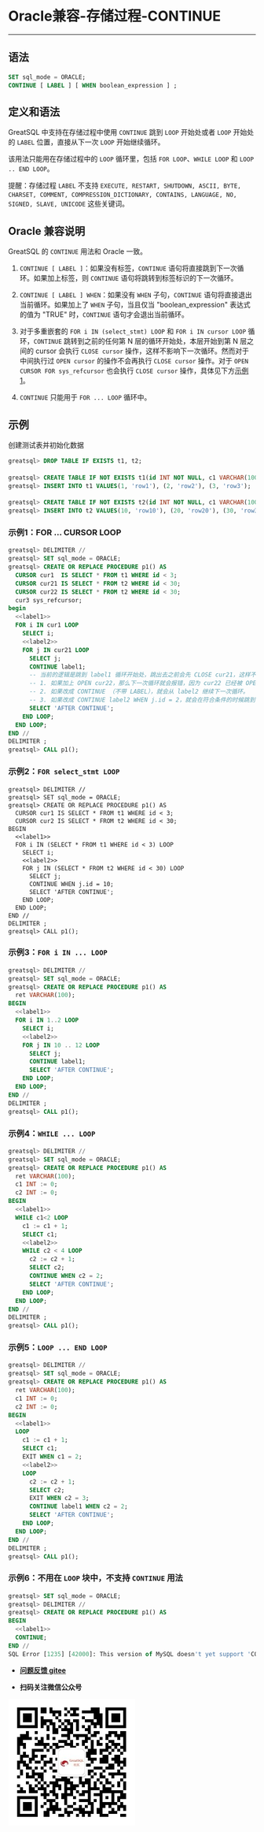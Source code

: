 # Oracle兼容-存储过程-CONTINUE
------

## 语法

```sql
SET sql_mode = ORACLE;
CONTINUE [ LABEL ] [ WHEN boolean_expression ] ;
```

## 定义和语法
GreatSQL 中支持在存储过程中使用 `CONTINUE` 跳到 `LOOP` 开始处或者 `LOOP` 开始处的 `LABEL` 位置，直接从下一次 `LOOP` 开始继续循环。

该用法只能用在存储过程中的 `LOOP` 循环里，包括 `FOR LOOP`、`WHILE LOOP` 和 `LOOP .. END LOOP`。

提醒：存储过程 `LABEL` 不支持 `EXECUTE, RESTART, SHUTDOWN, ASCII, BYTE, CHARSET, COMMENT, COMPRESSION_DICTIONARY, CONTAINS, LANGUAGE, NO, SIGNED, SLAVE, UNICODE` 这些关键词。

## Oracle 兼容说明

GreatSQL 的 `CONTINUE` 用法和 Oracle 一致。

1. `CONTINUE [ LABEL ]`：如果没有标签，`CONTINUE` 语句将直接跳到下一次循环。如果加上标签，则 `CONTINUE` 语句将跳转到标签标识的下一次循环。

2. `CONTINUE [ LABEL ] WHEN`：如果没有 `WHEN` 子句，`CONTINUE` 语句将直接退出当前循环。如果加上了 `WHEN` 子句，当且仅当 "boolean_expression" 表达式的值为 "TRUE" 时，`CONTINUE` 语句才会退出当前循环。

3. 对于多重嵌套的 `FOR i IN (select_stmt) LOOP` 和 `FOR i IN cursor LOOP` 循环，`CONTINUE` 跳转到之前的任何第 N 层的循环开始处，本层开始到第 N 层之间的 cursor 会执行 `CLOSE cursor` 操作，这样不影响下一次循环。然而对于中间执行过 `OPEN cursor` 的操作不会再执行 `CLOSE cursor` 操作。对于 `OPEN CURSOR FOR sys_refcursor` 也会执行 `CLOSE cursor` 操作，具体见下方[示例1](#示例1)。

4. `CONTINUE` 只能用于 `FOR ... LOOP` 循环中。

## 示例

创建测试表并初始化数据

```sql
greatsql> DROP TABLE IF EXISTS t1, t2;

greatsql> CREATE TABLE IF NOT EXISTS t1(id INT NOT NULL, c1 VARCHAR(100) NOT NULL);
greatsql> INSERT INTO t1 VALUES(1, 'row1'), (2, 'row2'), (3, 'row3');

greatsql> CREATE TABLE IF NOT EXISTS t2(id INT NOT NULL, c1 VARCHAR(100) NOT NULL);
greatsql> INSERT INTO t2 VALUES(10, 'row10'), (20, 'row20'), (30, 'row30');
```

### 示例1：FOR ... CURSOR LOOP

```sql
greatsql> DELIMITER //
greatsql> SET sql_mode = ORACLE;
greatsql> CREATE OR REPLACE PROCEDURE p1() AS
  CURSOR cur1  IS SELECT * FROM t1 WHERE id < 3;
  CURSOR cur21 IS SELECT * FROM t2 WHERE id < 30;
  CURSOR cur22 IS SELECT * FROM t2 WHERE id < 30;
  cur3 sys_refcursor;
begin
  <<label1>>
  FOR i IN cur1 LOOP
    SELECT i;
    <<label2>>
    FOR j IN cur21 LOOP
      SELECT j;
      CONTINUE label1;
      -- 当前的逻辑是跳到 label1 循环开始处，跳出去之前会先 CLOSE cur21，这样不影响下一次执行 label2 循环。
      -- 1. 如果加上 OPEN cur22，那么下一次循环就会报错，因为 cur22 已经被 OPEN 过了（不能被重复 OPEN）。
      -- 2. 如果改成 CONTINUE （不带 LABEL），就会从 label2 继续下一次循环。
      -- 3. 如果改成 CONTINUE label2 WHEN j.id = 2，就会在符合条件的时候跳到 label2 循环开始处。
      SELECT 'AFTER CONTINUE';
    END LOOP;
  END LOOP;
END //
DELIMITER ;
greatsql> CALL p1();
```

### 示例2：`FOR select_stmt LOOP`

```
greatsql> DELIMITER //
greatsql> SET sql_mode = ORACLE;
greatsql> CREATE OR REPLACE PROCEDURE p1() AS
  CURSOR cur1 IS SELECT * FROM t1 WHERE id < 3;
  CURSOR cur2 IS SELECT * FROM t2 WHERE id < 30;
BEGIN
  <<label1>>
  FOR i IN (SELECT * FROM t1 WHERE id < 3) LOOP
    SELECT i;
    <<label2>>
    FOR j IN (SELECT * FROM t2 WHERE id < 30) LOOP
      SELECT j;
      CONTINUE WHEN j.id = 10;
      SELECT 'AFTER CONTINUE';
    END LOOP;
  END LOOP;
END //
DELIMITER ;
greatsql> CALL p1();
```

### 示例3：`FOR i IN ... LOOP`

```sql
greatsql> DELIMITER //
greatsql> SET sql_mode = ORACLE;
greatsql> CREATE OR REPLACE PROCEDURE p1() AS
  ret VARCHAR(100);
BEGIN
  <<label1>>
  FOR i IN 1..2 LOOP
    SELECT i;
    <<label2>>
    FOR j IN 10 .. 12 LOOP
      SELECT j;
      CONTINUE label1;
      SELECT 'AFTER CONTINUE';
    END LOOP;
  END LOOP;
END //
DELIMITER ;
greatsql> CALL p1();
```

### 示例4：`WHILE ... LOOP`

```sql
greatsql> DELIMITER //
greatsql> SET sql_mode = ORACLE;
greatsql> CREATE OR REPLACE PROCEDURE p1() AS
  ret VARCHAR(100);
  c1 INT := 0;
  c2 INT := 0;
BEGIN
  <<label1>>
  WHILE c1<2 LOOP
    c1 := c1 + 1;
    SELECT c1;
    <<label2>>
    WHILE c2 < 4 LOOP
      c2 := c2 + 1;
      SELECT c2;
      CONTINUE WHEN c2 = 2;
      SELECT 'AFTER CONTINUE';
    END LOOP;
  END LOOP;
END //
DELIMITER ;
greatsql> CALL p1();
```

### 示例5：`LOOP ... END LOOP`

```sql
greatsql> DELIMITER //
greatsql> SET sql_mode = ORACLE;
greatsql> CREATE OR REPLACE PROCEDURE p1() AS
  ret VARCHAR(100);
  c1 INT := 0;
  c2 INT := 0;
BEGIN
  <<label1>>
  LOOP
    c1 := c1 + 1;
    SELECT c1;
    EXIT WHEN c1 = 2;
    <<label2>>
    LOOP
      c2 := c2 + 1;
      SELECT c2;
      EXIT WHEN c2 = 3;
      CONTINUE label1 WHEN c2 = 2;
      SELECT 'AFTER CONTINUE';
    END LOOP;
  END LOOP;
END //
DELIMITER ;
greatsql> CALL p1();
```

### 示例6：不用在 `LOOP` 块中，不支持 `CONTINUE` 用法

```sql
greatsql> SET sql_mode = ORACLE;
greatsql> DELIMITER //
greatsql> CREATE OR REPLACE PROCEDURE p1() AS
BEGIN
  <<label1>>
  CONTINUE;
END //
SQL Error [1235] [42000]: This version of MySQL doesn't yet support 'CONTINUE clause without loop statement'
```


- **[问题反馈 gitee](https://gitee.com/GreatSQL/GreatSQL-Manual/issues)**

- **扫码关注微信公众号**

![greatsql-wx](../../greatsql-wx.jpg)

